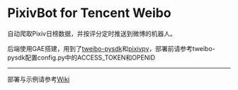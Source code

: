 # PixivBot for Tencent Weibo

自动爬取Pixiv日榜数据，并按评分定时推送到微博的机器人。

后端使用GAE搭建，用到了[tweibo-pysdk](https://github.com/upbit/tweibo-pysdk)和[pixivpy](https://github.com/upbit/pixivpy)，部署前请参考tweibo-pysdk配置config.py中的ACCESS_TOKEN和OPENID

***
部署与示例请参考[Wiki](https://github.com/upbit/PixivBot/wiki)
